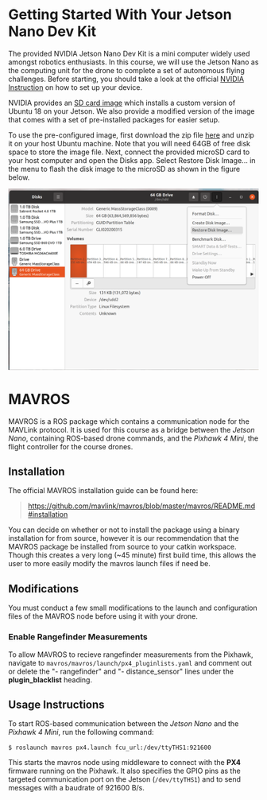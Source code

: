 # Getting Started With Your Jetson Nano Dev Kit

The provided NVIDIA Jetson Nano Dev Kit is a mini computer widely used amongst robotics enthusiasts. In this course, we will use the Jetson Nano as the computing unit for the drone to complete a set of autonomous flying challenges. Before starting, you should take a look at the official [NVIDIA Instruction](https://developer.nvidia.com/embedded/learn/get-started-jetson-nano-devkit) on how to set up your device.

NVIDIA provides an [SD card image](https://developer.nvidia.com/jetson-nano-sd-card-image) which installs a custom version of Ubuntu 18 on your Jetson. We also provide a modified version of the image that comes with a set of pre-installed packages for easier setup.

To use the pre-configured image, first download the zip file [here](https://drive.google.com/file/d/1c-AUyDF2ZgA6t0d_pnyBmTgDt-NZ41I6/view?usp=share_link) and unzip it on your host Ubuntu machine. Note that you will need 64GB of free disk space to store the image file. Next, connect the provided microSD card to your host computer and open the Disks app. Select Restore Disk Image... in the menu to flash the disk image to the microSD as shown in the figure below.

<img src = "instructions/images/flash_sd.png">

# MAVROS

MAVROS is a ROS package which contains a communication node for the MAVLink protocol. It is used for this course as a bridge between the *Jetson Nano*, containing ROS-based drone commands, and the *Pixhawk 4 Mini*, the flight controller for the course drones. 

## Installation

The official MAVROS installation guide can be found here: 

> https://github.com/mavlink/mavros/blob/master/mavros/README.md#installation

You can decide on whether or not to install the package using a binary installation for from source, however it is our recommendation that the MAVROS package be installed from source to your catkin workspace. Though this creates a very long (~45 minute) first build time, this allows the user to more easily modify the mavros launch files if need be. 

## Modifications

You must conduct a few small modifications to the launch and configuration files of the MAVROS node before using it with your drone. 

### Enable Rangefinder Measurements

To allow MAVROS to recieve rangefinder measurements from the Pixhawk, navigate to ``mavros/mavros/launch/px4_pluginlists.yaml`` and comment out or delete the "- rangefinder" and "- distance_sensor" lines under the **plugin_blacklist** heading.

## Usage Instructions

To start ROS-based communication between the *Jetson Nano* and the *Pixhawk 4 Mini*, run the following command:

```shell
$ roslaunch mavros px4.launch fcu_url:/dev/ttyTHS1:921600
```

This starts the mavros node using middleware to connect with the **PX4** firmware running on the Pixhawk. It also specifies the GPIO pins as the targeted communication port on the Jetson (``/dev/ttyTHS1``) and to send messages with a baudrate of 921600 B/s. 
